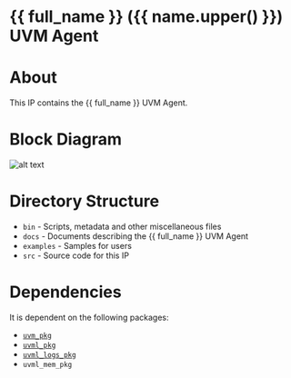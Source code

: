 # {{ full_name }} ({{ name.upper() }}) UVM Agent


# About
This IP contains the {{ full_name }} UVM Agent.

# Block Diagram
![alt text](./docs/agent_block_diagram.png "{{ full_name }} UVM Agent Block Diagram")

# Directory Structure
* `bin` - Scripts, metadata and other miscellaneous files
* `docs` - Documents describing the {{ full_name }} UVM Agent
* `examples` - Samples for users
* `src` - Source code for this IP


# Dependencies
It is dependent on the following packages:

* [`uvm_pkg`](https://www.accellera.org/downloads/standards/uvm)
* [`uvml_pkg`](https://datum-technology-corporation.github.io/uvml/)
* [`uvml_logs_pkg`](https://datum-technology-corporation.github.io/uvml_logs/)
* `uvml_mem_pkg`
